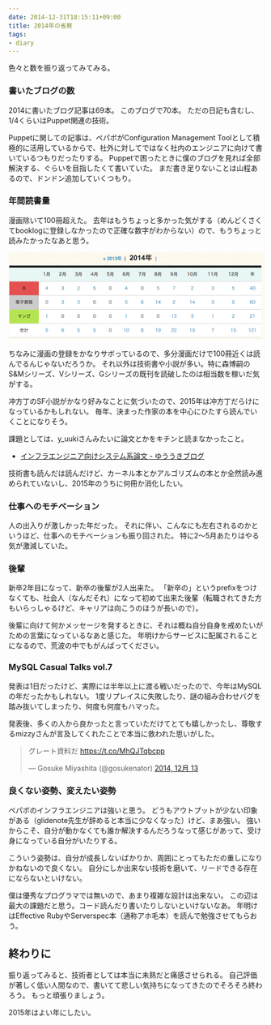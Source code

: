 ```yaml
---
date: 2014-12-31T18:15:11+09:00
title: 2014年の省察
tags:
- diary
---
```

色々と数を振り返ってみてみる。

### 書いたブログの数

2014に書いたブログ記事は69本。
このブログで70本。
ただの日記も含むし、1/4くらいはPuppet関連の技術。

Puppetに関しての記事は、ペパボがConfiguration Management Toolとして積極的に活用しているからで、社外に対してではなく社内のエンジニアに向けて書いているつもりだったりする。
Puppetで困ったときに僕のブログを見れば全部解決する、ぐらいを目指したくて書いていた。
まだ書き足りないことは山程あるので、ドンドン追加していくつもり。

### 年間読書量

漫画除いて100冊超えた。
去年はもうちょっと多かった気がする（めんどくさくてbooklogに登録しなかったので正確な数字がわからない）ので、もうちょっと読みたかったなあと思う。

![](/images/2014/12/31/books.png)

ちなみに漫画の登録をかなりサボっているので、多分漫画だけで100冊近くは読んでるんじゃないだろうか。
それ以外は技術書や小説が多い。特に森博嗣のS\&Mシリーズ、Vシリーズ、Gシリーズの既刊を読破したのは相当数を稼いだ気がする。

冲方丁のSF小説がかなり好みなことに気づいたので、2015年は冲方丁だらけになっているかもしれない。
毎年、決まった作家の本を中心にひたすら読んでいくことになりそう。

課題としては、y_uukiさんみたいに論文とかをキチンと読まなかったこと。

- [インフラエンジニア向けシステム系論文 - ゆううきブログ](http://yuuki.hatenablog.com/entry/system-papers)

技術書も読んだは読んだけど、カーネル本とかアルゴリズムの本とか全然読み進められていないし、2015年のうちに何冊か消化したい。

### 仕事へのモチベーション

人の出入りが激しかった年だった。
それに伴い、こんなにも左右されるのかというほど、仕事へのモチベーションも振り回された。
特に2〜5月あたりはやる気が激減していた。

### 後輩

新卒2年目になって、新卒の後輩が2人出来た。
「新卒の」というprefixをつけなくても、社会人（なんだそれ）になって初めて出来た後輩（転職されてきた方もいらっしゃるけど、キャリアは向こうのほうが長いので）。

後輩に向けて何かメッセージを発するときに、それは概ね自分自身を戒めたいがための言葉になっているなあと感じた。
年明けからサービスに配属されることになるので、荒波の中でもがんばってください。

### MySQL Casual Talks vol.7

発表は1日だったけど、実際には半年以上に渡る戦いだったので、今年はMySQLの年だったかもしれない。
1度リプレイスに失敗したり、謎の組み合わせバグを踏み抜いてしまったり、何度も何度もハマった。

発表後、多くの人から良かったと言っていただけてとても嬉しかったし、尊敬するmizzyさんが言及してくれたことで本当に救われた思いがした。

<blockquote class="twitter-tweet" lang="ja"><p lang="ja" dir="ltr">グレート資料だ <a href="https://t.co/MhQJTqbcpp">https://t.co/MhQJTqbcpp</a></p>&mdash; Gosuke Miyashita (@gosukenator) <a href="https://twitter.com/gosukenator/status/543615880995684354">2014, 12月 13</a></blockquote>
<script async src="//platform.twitter.com/widgets.js" charset="utf-8"></script>

### 良くない姿勢、変えたい姿勢

ペパボのインフラエンジニアは強いと思う。
どうもアウトプットが少ない印象がある（glidenote先生が辞めると本当に少なくなった）けど、まあ強い。
強いからこそ、自分が動かなくても誰か解決するんだろうなって感じがあって、受け身になっている自分がいたりする。

こういう姿勢は、自分が成長しないばかりか、周囲にとってもただの重しになりかねないので良くない。
自分にしか出来ない技術を磨いて、リードできる存在にならないといけない。

僕は優秀なプログラマでは無いので、あまり複雑な設計は出来ない。
この辺は最大の課題だと思う。コード読んだり書いたりしないといけないなあ。
年明けはEffective RubyやServerspec本（通称アホ毛本）を読んで勉強させてもらおう。

## 終わりに

振り返ってみると、技術者としては本当に未熟だと痛感させられる。
自己評価が著しく低い人間なので、書いてて悲しい気持ちになってきたのでそろそろ終わろう。
もっと頑張りましょう。

2015年はよい年にしたい。
